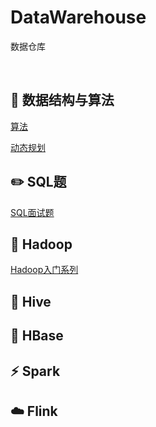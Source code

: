 # DataWarehouse
数据仓库

<br>

## :art: 数据结构与算法

[算法](notes/算法/算法目录.md)

[动态规划](notes/算法/动态规划/动态规划目录.md)

## :pencil2: SQL题
[SQL面试题](https://github.com/chengruru/DataWarehouse/blob/main/notes/SQL%E9%A2%98%E7%9B%AE%E5%BD%95.md)

## :elephant: Hadoop


[Hadoop入门系列](notes/Hadoop/Hadoop目录.md)

## :honeybee: Hive

## :dolphin: HBase

## :zap: Spark

## :cloud: Flink
